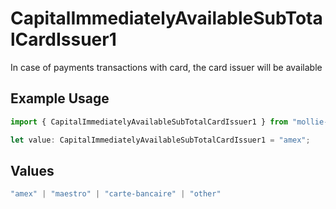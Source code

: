 # CapitalImmediatelyAvailableSubTotalCardIssuer1

In case of payments transactions with card, the card issuer will be available

## Example Usage

```typescript
import { CapitalImmediatelyAvailableSubTotalCardIssuer1 } from "mollie-api-typescript/models/operations";

let value: CapitalImmediatelyAvailableSubTotalCardIssuer1 = "amex";
```

## Values

```typescript
"amex" | "maestro" | "carte-bancaire" | "other"
```